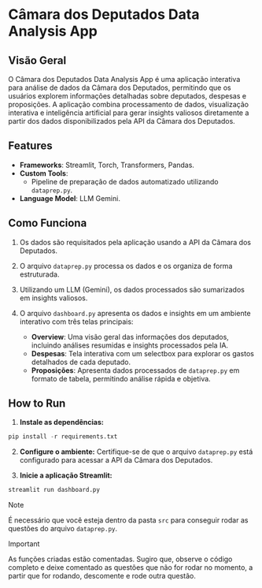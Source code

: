 # Câmara dos Deputados Data Analysis App

## Visão Geral
O Câmara dos Deputados Data Analysis App é uma aplicação interativa para análise de dados da Câmara dos Deputados, permitindo que os usuários explorem informações detalhadas sobre deputados, despesas e proposições. A aplicação combina processamento de dados, visualização interativa e inteligência artificial para gerar insights valiosos diretamente a partir dos dados disponibilizados pela API da Câmara dos Deputados.

## Features
- **Frameworks**: Streamlit, Torch, Transformers, Pandas.
- **Custom Tools**:
  - Pipeline de preparação de dados automatizado utilizando `dataprep.py`.
- **Language Model**: LLM Gemini.

## Como Funciona
1. Os dados são requisitados pela aplicação usando a API da Câmara dos Deputados.
2. O arquivo `dataprep.py` processa os dados e os organiza de forma estruturada.
3. Utilizando um LLM (Gemini), os dados processados são sumarizados em insights valiosos.
4. O arquivo `dashboard.py` apresenta os dados e insights em um ambiente interativo com três telas principais:

   - **Overview**: Uma visão geral das informações dos deputados, incluindo análises resumidas e insights processados pela IA.
   - **Despesas**: Tela interativa com um selectbox para explorar os gastos detalhados de cada deputado.
   - **Proposições**: Apresenta dados processados de `dataprep.py` em formato de tabela, permitindo análise rápida e objetiva.

## How to Run
1. **Instale as dependências:**
```python
pip install -r requirements.txt
```

2. **Configure o ambiente:**
Certifique-se de que o arquivo `dataprep.py` está configurado para acessar a API da Câmara dos Deputados.

3. **Inicie a aplicação Streamlit:**
```python
streamlit run dashboard.py
```


> [!NOTE]
> É necessário que você esteja dentro da pasta `src` para conseguir rodar as questões do arquivo `dataprep.py`.


> [!IMPORTANT]
> As funções criadas estão comentadas. Sugiro que, observe o código completo e deixe comentado as questões que não for rodar no momento, a partir que for rodando, descomente e rode outra questão.
